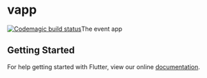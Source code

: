 # vapp
[![Codemagic build status](https://api.codemagic.io/apps/5c80ea6b7679520013916f17/5c80ea6b7679520013916f16/status_badge.svg)](https://codemagic.io/apps/5c80ea6b7679520013916f17/5c80ea6b7679520013916f16/latest_build)The event app

## Getting Started

For help getting started with Flutter, view our online
[documentation](https://flutter.io/).
